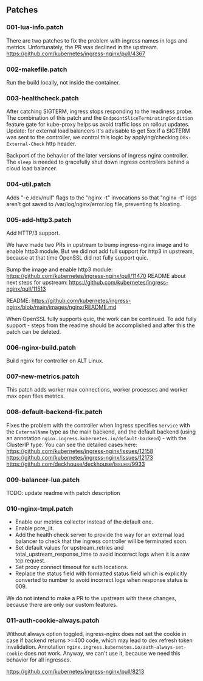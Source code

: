## Patches

### 001-lua-info.patch

There are two patches to fix the problem with ingress names in logs and metrics.
Unfortunately, the PR was declined in the upstream.
<https://github.com/kubernetes/ingress-nginx/pull/4367>

### 002-makefile.patch

Run the build locally, not inside the container.

### 003-healthcheck.patch

After catching SIGTERM, ingress stops responding to the readiness probe.
The combination of this patch and the `EndpointSliceTerminatingCondition` feature gate for kube-proxy helps us avoid
traffic loss on rollout updates.
Update: for external load balancers it's advisable to get 5xx if a SIGTERM was sent to the controller, we control this logic by applying/checking `D8s-External-Check` http header.

Backport of the behavior of the later versions of ingress nginx controller.
The `sleep` is needed to gracefully shut down ingress controllers behind a cloud load balancer.

### 004-util.patch

Adds "-e /dev/null" flags to the "nginx -t" invocations so that "nginx -t" logs aren't got saved to /var/log/nginx/error.log file, preventing fs bloating.

### 005-add-http3.patch

Add HTTP/3 support.

We have made two PRs in upstream to bump ingress-nginx image and to enable http3 module.
But we did not add full support for http3 in upstream, because at that time OpenSSL did not fully support quic.

Bump the image and enable http3 module: <https://github.com/kubernetes/ingress-nginx/pull/11470>
README about next steps for upstream: <https://github.com/kubernetes/ingress-nginx/pull/11513>

README: <https://github.com/kubernetes/ingress-nginx/blob/main/images/nginx/README.md>

When OpenSSL fully supports quic, the work can be continued.
To add fully support - steps from the readme should be accomplished and after this the patch can be deleted.

### 006-nginx-build.patch

Build nginx for controller on ALT Linux.

### 007-new-metrics.patch

This patch adds worker max connections, worker processes and worker max open files metrics.

### 008-default-backend-fix.patch

Fixes the problem with the controller when Ingress specifies `Service` with the `ExternalName` type as the main backend, and the default backend (using an annotation `nginx.ingress.kubernetes.io/default-backend`) - with the ClusterIP type. You can see the detailed cases here:
<https://github.com/kubernetes/ingress-nginx/issues/12158>
<https://github.com/kubernetes/ingress-nginx/issues/12173>
<https://github.com/deckhouse/deckhouse/issues/9933>

### 009-balancer-lua.patch

TODO: update readme with patch description

### 010-nginx-tmpl.patch

- Enable our metrics collector instead of the default one.
- Enable pcre_jit.
- Add the health check server to provide the way for an external load balancer to check that the ingress controller will be terminated soon.
- Set default values for upstream_retries and total_upstream_response_time to avoid incorrect logs when it is a raw tcp request.
- Set proxy connect timeout for auth locations.
- Replace the status field with formatted status field which is explicitly converted to number to avoid incorrect logs when response status is 009.

We do not intend to make a PR to the upstream with these changes, because there are only our custom features.

### 011-auth-cookie-always.patch

Without always option toggled, ingress-nginx does not set the cookie in case if backend returns >=400 code, which may lead to dex refresh token invalidation.
Annotation `nginx.ingress.kubernetes.io/auth-always-set-cookie` does not work. Anyway, we can't use it, because we need this behavior for all ingresses.

<https://github.com/kubernetes/ingress-nginx/pull/8213>

